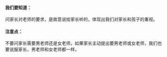 #### 我们要知道：
问家长对老师的要求，是故意说给家长听的，体现出我们对家长和孩子的重视。
#### 注意点：
不要问家长需要男老师还是女老师，如果家长主动提出要男老师或女老师，我们也要说服家长，男老师和女老师都一样。